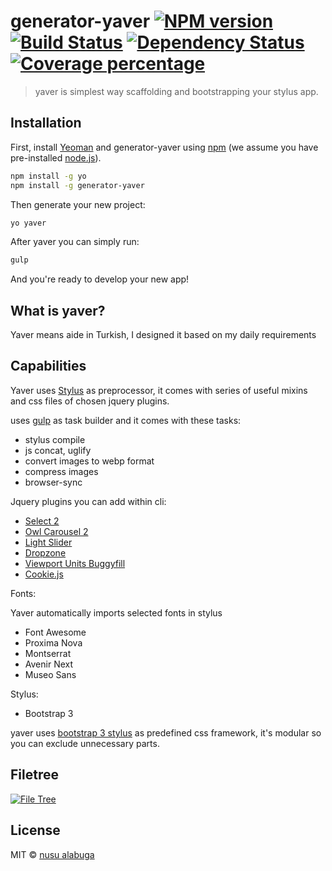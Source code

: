 # generator-yaver [![NPM version][npm-image]][npm-url] [![Build Status][travis-image]][travis-url] [![Dependency Status][daviddm-image]][daviddm-url] [![Coverage percentage][coveralls-image]][coveralls-url]
> yaver is simplest way scaffolding and bootstrapping your stylus app.

## Installation

First, install [Yeoman](http://yeoman.io) and generator-yaver using [npm](https://www.npmjs.com/) (we assume you have pre-installed [node.js](https://nodejs.org/)).

```bash
npm install -g yo
npm install -g generator-yaver
```

Then generate your new project:

```bash
yo yaver
```

After yaver you can simply run:

```bash
gulp
```

And you're ready to develop your new app!

## What is yaver?
Yaver means aide in Turkish, I designed it based on my daily requirements

## Capabilities
Yaver uses [Stylus](https://github.com/stylus/stylus/) as preprocessor, it comes with series of useful mixins and css files of chosen jquery plugins.


uses [gulp](https://github.com/gulpjs/gulp) as task builder and it comes with these tasks:

- stylus compile
- js concat, uglify
- convert images to webp format
- compress images
- browser-sync

Jquery plugins you can add within cli:

- [Select 2](https://github.com/select2/select2)
- [Owl Carousel 2](https://github.com/OwlCarousel2/OwlCarousel2)
- [Light Slider](https://github.com/sachinchoolur/lightslider)
- [Dropzone](http://www.dropzonejs.com/)
- [Viewport Units Buggyfill](https://github.com/rodneyrehm/viewport-units-buggyfill)
- [Cookie.js](https://github.com/js-cookie/js-cookie)


Fonts:

Yaver automatically imports selected fonts in stylus

- Font Awesome
- Proxima Nova
- Montserrat
- Avenir Next
- Museo Sans


Stylus:

- Bootstrap 3

yaver uses [bootstrap 3 stylus](https://github.com/maxmx/bootstrap-stylus) as predefined css framework, it's modular so you can exclude unnecessary parts.


## Filetree
[![File Tree][file-tree]][file-tree]

## License

MIT © [nusu alabuga](github.com/nusu)


[file-tree]: http://i65.tinypic.com/oh1ic2.png
[npm-image]: https://badge.fury.io/js/generator-yaver.svg
[npm-url]: https://npmjs.org/package/generator-yaver
[travis-image]: https://travis-ci.org/nusu/generator-yaver.svg?branch=master
[travis-url]: https://travis-ci.org/nusu/generator-yaver
[daviddm-image]: https://david-dm.org/nusu/generator-yaver.svg?theme=shields.io
[daviddm-url]: https://david-dm.org/nusu/generator-yaver
[coveralls-image]: https://coveralls.io/repos/nusu/generator-yaver/badge.svg
[coveralls-url]: https://coveralls.io/r/nusu/generator-yaver
